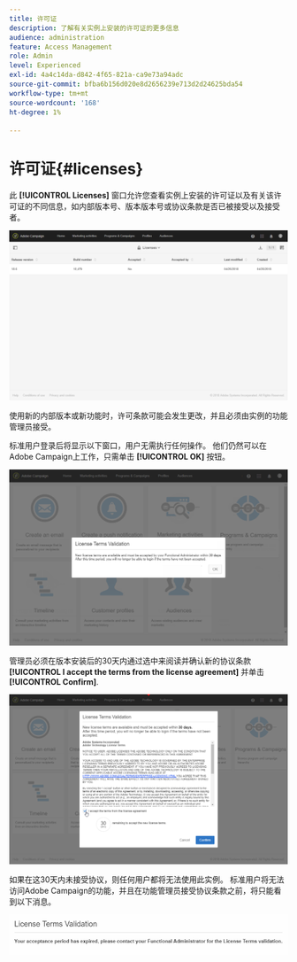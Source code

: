 ```yaml
---
title: 许可证
description: 了解有关实例上安装的许可证的更多信息
audience: administration
feature: Access Management
role: Admin
level: Experienced
exl-id: 4a4c14da-d842-4f65-821a-ca9e73a94adc
source-git-commit: bfba6b156d020e8d2656239e713d2d24625bda54
workflow-type: tm+mt
source-wordcount: '168'
ht-degree: 1%

---
```


# 许可证{#licenses}

此 **[!UICONTROL Licenses]** 窗口允许您查看实例上安装的许可证以及有关该许可证的不同信息，如内部版本号、版本版本号或协议条款是否已被接受以及接受者。

![](assets/license_1.png)

使用新的内部版本或新功能时，许可条款可能会发生更改，并且必须由实例的功能管理员接受。

标准用户登录后将显示以下窗口，用户无需执行任何操作。 他们仍然可以在Adobe Campaign上工作，只需单击 **[!UICONTROL OK]** 按钮。

![](assets/license_2.png)

管理员必须在版本安装后的30天内通过选中来阅读并确认新的协议条款 **[!UICONTROL I accept the terms from the license agreement]** 并单击 **[!UICONTROL Confirm]**.

![](assets/license_3.png)

如果在这30天内未接受协议，则任何用户都将无法使用此实例。 标准用户将无法访问Adobe Campaign的功能，并且在功能管理员接受协议条款之前，将只能看到以下消息。

![](assets/license_4.png)
